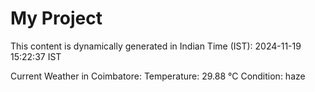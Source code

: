 # My Project

This content is dynamically generated in Indian Time (IST): 2024-11-19 15:22:37 IST


Current Weather in Coimbatore:
Temperature: 29.88 °C
Condition: haze
